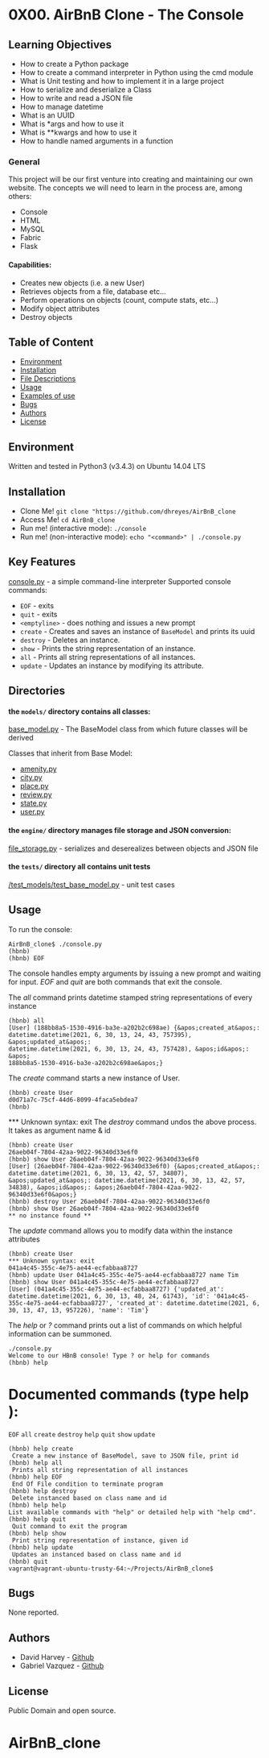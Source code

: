 # 0X00. AirBnB Clone - The Console

## Learning Objectives

- How to create a Python package
- How to create a command interpreter in Python using the cmd module
- What is Unit testing and how to implement it in a large project
- How to serialize and deserialize a Class
- How to write and read a JSON file
- How to manage datetime
- What is an UUID
- What is \*args and how to use it
- What is \*\*kwargs and how to use it
- How to handle named arguments in a function

### General

 This project will be our first venture into creating and maintaining our
 own website. The concepts we will need to learn in the process are, among others:

- Console
- HTML
- MySQL
- Fabric
- Flask

#### Capabilities:
- Creates new objects (i.e. a new User)
- Retrieves objects from a file, database etc...
- Perform operations on objects (count, compute stats, etc...)
- Modify object attributes
- Destroy objects

## Table of Content
- [Environment](#environment)
- [Installation](#installation)
- [File Descriptions](#file-descriptions)
- [Usage](#usage)
- [Examples of use](#examples-of-use)
- [Bugs](#bugs)
- [Authors](#authors)
- [License](#license)

## Environment
Written and tested in Python3 (v3.4.3) on Ubuntu 14.04 LTS

## Installation
- Clone Me! `git clone "https://github.com/dhreyes/AirBnB_clone`
- Access Me! `cd AirBnB_clone`
- Run me! (interactive mode): `./console`
- Run me! (non-interactive mode): `echo "<command>" | ./console.py`

## Key Features
[console.py](console.py) - a simple command-line interpreter
Supported console commands:

- `EOF` - exits
- `quit` - exits
- `<emptyline>` - does nothing and issues a new prompt
- `create` - Creates and saves an instance of `BaseModel` and prints its uuid
- `destroy` - Deletes an instance.
- `show` - Prints the string representation of an instance.
- `all` - Prints all string representations of all instances.
- `update` - Updates an instance by modifying its attribute.

## Directories
#### the `models/` directory contains all classes:
[base_model.py](/models/base_model.py) - The BaseModel class from which future classes will be derived

Classes that inherit from Base Model:
- [amenity.py](/models/amenity.py)
- [city.py](/models/city.py)
- [place.py](/models/place.py)
- [review.py](/models/review.py)
- [state.py](/models/state.py)
- [user.py](/models/user.py)

#### the `engine/` directory manages file storage and JSON conversion:
[file_storage.py](/models/engine/file_storage.py) - serializes and deserealizes between objects and JSON file

#### the `tests/` directory all contains unit tests
[/test_models/test_base_model.py](/tests/test_models/test_base_model.py) - unit test cases

## Usage

To run the console:
```
AirBnB_clone$ ./console.py
(hbnb)
(hbnb) EOF
```

The console handles empty arguments by issuing a new prompt and waiting for input.
*EOF* and *quit* are both commands that exit the console.

The *all* command prints datetime stamped string representations of every instance
```
(hbnb) all
[User] (188bb8a5-1530-4916-ba3e-a202b2c698ae) {&apos;created_at&apos;:
datetime.datetime(2021, 6, 30, 13, 24, 43, 757395), &apos;updated_at&apos;:
datetime.datetime(2021, 6, 30, 13, 24, 43, 757428), &apos;id&apos;: &apos;
188bb8a5-1530-4916-ba3e-a202b2c698ae&apos;}
```

The *create* command starts a new instance of User.
```
(hbnb) create User
d0d71a7c-75cf-44d6-8099-4faca5ebdea7
(hbnb)
```

*** Unknown syntax: exit
The *destroy* command undos the above process. It takes as argument name & id
```
(hbnb) create User
26aeb04f-7804-42aa-9022-96340d33e6f0
(hbnb) show User 26aeb04f-7804-42aa-9022-96340d33e6f0
[User] (26aeb04f-7804-42aa-9022-96340d33e6f0) {&apos;created_at&apos;: datetime.datetime(2021, 6, 30, 13, 42, 57, 34807), &apos;updated_at&apos;: datetime.datetime(2021, 6, 30, 13, 42, 57, 34838), &apos;id&apos;: &apos;26aeb04f-7804-42aa-9022-96340d33e6f0&apos;}
(hbnb) destroy User 26aeb04f-7804-42aa-9022-96340d33e6f0
(hbnb) show User 26aeb04f-7804-42aa-9022-96340d33e6f0
** no instance found **
```

The *update* command allows you to modify data within the instance attributes
```
(hbnb) create User
*** Unknown syntax: exit
041a4c45-355c-4e75-ae44-ecfabbaa8727
(hbnb) update User 041a4c45-355c-4e75-ae44-ecfabbaa8727 name Tim
(hbnb) show User 041a4c45-355c-4e75-ae44-ecfabbaa8727
[User] (041a4c45-355c-4e75-ae44-ecfabbaa8727) {'updated_at': datetime.datetime(2021, 6, 30, 13, 48, 24, 61743), 'id': '041a4c45-355c-4e75-ae44-ecfabbaa8727', 'created_at': datetime.datetime(2021, 6, 30, 13, 47, 13, 957226), 'name': 'Tim'}
```

The *help* or *?* command prints out a list of commands on which helpful information can be summoned.
```
./console.py
Welcome to our HBnB console! Type ? or help for commands
(hbnb) help
```

Documented commands (type help <topic>):
========================================
`EOF`  `all`  `create`  `destroy`  `help`  `quit`  `show`  `update`

```
(hbnb) help create
 Create a new instance of BaseModel, save to JSON file, print id
(hbnb) help all
 Prints all string representation of all instances 
(hbnb) help EOF
 End Of File condition to terminate program 
(hbnb) help destroy
 Delete instanced based on class name and id 
(hbnb) help help
List available commands with "help" or detailed help with "help cmd".
(hbnb) help quit
 Quit command to exit the program 
(hbnb) help show
 Print string representation of instance, given id 
(hbnb) help update
 Updates an instanced based on class name and id 
(hbnb) quit
vagrant@vagrant-ubuntu-trusty-64:~/Projects/AirBnB_clone$
```

## Bugs
None reported.

## Authors
- David Harvey - [Github](https://github.com/dhreyes)
- Gabriel Vazquez - [Github](https://github.com/gavazcal)

## License
Public Domain and open source.
# AirBnB_clone
